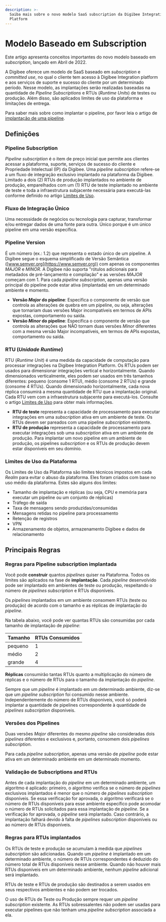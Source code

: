```yaml
---
description: >-
  Saiba mais sobre o novo modelo SaaS subscription da Digibee Integration
  Platform
---
```


# Modelo Baseado em Subscription

Este artigo apresenta conceitos importantes do novo modelo baseado em _subscription_, lançado em Abril de 2022.

A Digibee oferece um modelo de SaaS baseado em _subscription_ e _committed use_, no qual o cliente tem acesso à Digibee Integration platform e aos serviços de suporte e sucesso do cliente por um determinado período. Nesse modelo, as implantações serão realizadas baseadas na quantidade de _Pipeline Subscriptions_ e RTUs (_Runtime Units_) de testes ou produção. Além disso, são aplicados limites de uso da plataforma e limitações de entrega.

Para saber mais sobre como implantar o pipeline, por favor leia o artigo de [implantação de uma pipeline](https://docs.digibee.com/help-center/v/pt-br/run/deployments).&#x20;

## Definições

### Pipeline Subscription

_Pipeline subscription_ é o item de preço inicial que permite aos clientes acessar a plataforma, suporte, serviços de sucesso do cliente e Propriedade Intelectual (IP) da Digibee. Uma _pipeline subscription_ refere-se a um fluxo de integração exclusivo implantado na plataforma da Digibee. Limitado a dois (2) RTUs de produção implantados no ambiente de produção, emparelhados com um (1) RTU de teste implantado no ambiente de teste e toda a infraestrutura subjacente necessária para executá-las conforme definido no artigo [Limites de Uso](limites-de-uso.md).

### Fluxo de Integração Único&#x20;

Uma necessidade de negócios ou tecnologia para capturar, transformar e/ou entregar dados de uma fonte para outra. Único porque é um único pipeline em uma versão específica.&#x20;

### Pipeline Version&#x20;

É um número (ex.: 1.2) que representa o estado único de um pipeline. A Digibee segue o esquema simplificado de Versão Semântica ([www.semver.org](https://www.semver.org)) com apenas os componentes _MAJOR_ e _MINOR_. A Digibee não suporta "rótulos adicionais para metadados de pré-lançamento e compilação" e as versões _MAJOR_ começam com 1. Para cada _pipeline subscription_, apenas uma versão principal do pipeline pode estar ativa (implantada) em um determinado ambiente e momento.

* **Versão **_**Major**_** do pipeline**: Especifica o componente de versão que controla as alterações de quebra em um pipeline, ou seja, alterações que tornariam duas versões Major incompatíveis em termos de APIs expostas, comportamento ou saída.
* **Versão **_**Minor**_** do pipeline**: Especifica o componente de versão que controla as alterações que NÃO tornam duas versões _Minor_ diferentes com a mesma versão Major incompatíveis, em termos de APIs expostas, comportamento ou saída.&#x20;

### RTU (_Unidade Runtime_)

RTU (_Runtime Unit_) é uma medida da capacidade de computação para processar integrações na Digibee Integration Platform. Os RTUs podem ser usados para dimensionar integrações vertical e horizontalmente. Quando dimensionados verticalmente, eles podem ser usados em três tamanhos diferentes: pequeno (consome 1 RTU), médio (consome 2 RTUs) e grande (consome 4 RTUs). Quando dimensionado horizontalmente, cada nova réplica consumirá a mesma quantidade de RTU que a implantação original. Cada RTU vem com a infraestrutura subjacente para executá-los. Consulte o artigo [Limites de Uso](limites-de-uso.md) para obter mais informações.

* **RTU de teste** representa a capacidade de processamento para executar integrações em uma _subscription_ ativa em um ambiente de teste. Os RTUs devem ser pareados com uma pipeline _subscription_ existente.&#x20;
* **RTU de produção** representa a capacidade de processamento para executar integrações sob uma _subscription_ ativa em um ambiente de produção. Para implantar um novo pipeline em um ambiente de produção, os pipelines _subscription_ e os RTUs de produção devem estar disponíveis em seu domínio.&#x20;

### Limites de Uso da Plataforma&#x20;

Os Limites de Uso da Plataforma são limites técnicos impostos em cada _Realm_ para evitar o abuso da plataforma. Eles foram criados com base no uso médio da plataforma. Estes são alguns dos limites:&#x20;

* Tamanho de implantação e réplicas (ou seja, CPU e memória para executar um pipeline ou um conjunto de réplicas)&#x20;
* Tráfego de saída&#x20;
* Taxa de mensagens sendo produzidas/consumidas&#x20;
* Mensagens retidas no pipeline para processamento&#x20;
* Retenção de registros&#x20;
* VPN&#x20;
* Armazenamento de objetos, armazenamento Digibee e dados de relacionamento

## Principais Regras&#x20;

### Regras para Pipeline subscription implantada&#x20;

Você pode **construir** quantos _pipelines_ quiser na Plataforma. Todos os limites são aplicados na fase de **implantação**. Cada _pipeline_ desenvolvido pode ser implantado em ambientes de teste ou produção, respeitando o número de _pipelines subscription_ e RTUs disponíveis.

Os _pipelines_ implantados em um ambiente consomem RTUs (teste ou produção) de acordo com o tamanho e as réplicas de implantação do _pipeline_.

Na tabela abaixo, você pode ver quantas RTUs são consumidas por cada tamanho de implantação de _pipeline_:

| **Tamanho** | **RTUs Consumidos** |
| ----------- | ------------------- |
| pequeno     | 1                   |
| médio       | 2                   |
| grande      | 4                   |

**Réplicas** consumirão tantas RTUs quanto a multiplicação do número de réplicas e o número de RTUs para o tamanho da implantação do _pipeline_.

Sempre que um _pipeline_ é implantado em um determinado ambiente, diz-se que um _pipeline subscription_ foi consumido nesse ambiente. Independentemente do número de RTUs disponíveis, você só poderá implantar a quantidade de pipelines correspondente à quantidade de _pipelines subscription_ disponíveis.

### Versões dos Pipelines&#x20;

Duas versões _Major_ diferentes do mesmo _pipeline_ são consideradas dois _pipelines_ diferentes e exclusivos e, portanto, consomem dois _pipelines subscription_.

Para cada _pipeline subscription_, apenas uma versão de _pipeline_ pode estar ativa em um determinado ambiente em um determinado momento.&#x20;

### Validação de Subscriptions and RTUs&#x20;

Antes de cada implantação do _pipeline_ em um determinado ambiente, um algoritmo é aplicado: primeiro, o algoritmo verifica se o número de _pipelines_ exclusivos implantados é menor que o número de _pipelines subscription_ disponíveis. Se essa verificação for aprovada, o algoritmo verificará se o número de RTUs disponíveis para esse ambiente específico pode acomodar o número de RTUs solicitados para essa implantação de _pipeline_. Se a verificação for aprovada, o _pipeline_ será implantado. Caso contrário, a implantação falhará devido à falta de _pipelines subscription_ disponíveis ou ao número de RTUs disponíveis.

### Regras para RTUs implantados

Os RTUs de teste e produção se acumulam à medida que _pipelines subscription_ são adicionadas. Quando um _pipeline_ é implantado em um determinado ambiente, o número de RTUs correspondentes é deduzido do número total de RTUs disponíveis nesse ambiente. Quando não houver mais RTUs disponíveis em um determinado ambiente, nenhum _pipeline_ adicional será implantado.

RTUs de teste e RTUs de produção são destinados a serem usados em seus respectivos ambientes e não podem ser trocados.

O uso de RTUs de Teste ou Produção sempre requer um _pipeline subscription_ existente. As RTUs sobressalentes não podem ser usadas para executar pipelines que não tenham uma _pipeline subscription_ associada a ela.
